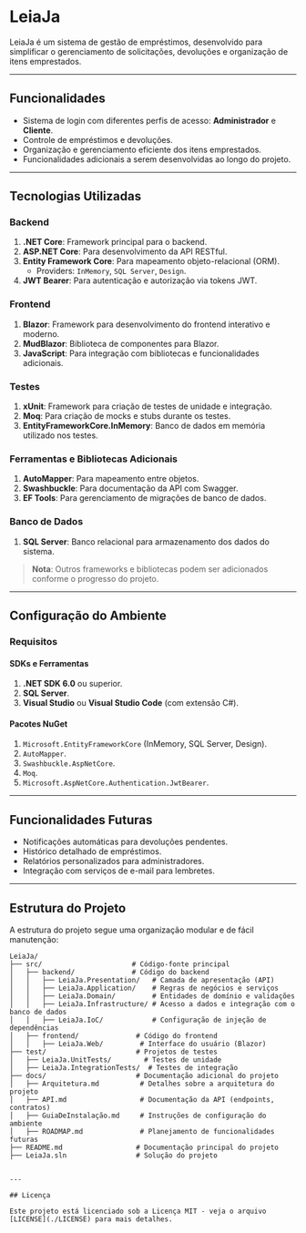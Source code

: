 # LeiaJa

LeiaJa é um sistema de gestão de empréstimos, desenvolvido para simplificar o gerenciamento de solicitações, devoluções e organização de itens emprestados.

---

## Funcionalidades

- Sistema de login com diferentes perfis de acesso: **Administrador** e **Cliente**.
- Controle de empréstimos e devoluções.
- Organização e gerenciamento eficiente dos itens emprestados.
- Funcionalidades adicionais a serem desenvolvidas ao longo do projeto.

---

## Tecnologias Utilizadas

### Backend
1. **.NET Core**: Framework principal para o backend.
2. **ASP.NET Core**: Para desenvolvimento da API RESTful.
3. **Entity Framework Core**: Para mapeamento objeto-relacional (ORM).
   - Providers: `InMemory`, `SQL Server`, `Design`.
4. **JWT Bearer**: Para autenticação e autorização via tokens JWT.

### Frontend
1. **Blazor**: Framework para desenvolvimento do frontend interativo e moderno.
2. **MudBlazor**: Biblioteca de componentes para Blazor.
3. **JavaScript**: Para integração com bibliotecas e funcionalidades adicionais.

### Testes
1. **xUnit**: Framework para criação de testes de unidade e integração.
2. **Moq**: Para criação de mocks e stubs durante os testes.
3. **EntityFrameworkCore.InMemory**: Banco de dados em memória utilizado nos testes.

### Ferramentas e Bibliotecas Adicionais
1. **AutoMapper**: Para mapeamento entre objetos.
2. **Swashbuckle**: Para documentação da API com Swagger.
3. **EF Tools**: Para gerenciamento de migrações de banco de dados.

### Banco de Dados
1. **SQL Server**: Banco relacional para armazenamento dos dados do sistema.

> **Nota**: Outros frameworks e bibliotecas podem ser adicionados conforme o progresso do projeto.

---

## Configuração do Ambiente

### Requisitos

#### SDKs e Ferramentas
1. **.NET SDK 6.0** ou superior.
2. **SQL Server**.
3. **Visual Studio** ou **Visual Studio Code** (com extensão C#).

#### Pacotes NuGet
1. `Microsoft.EntityFrameworkCore` (InMemory, SQL Server, Design).
2. `AutoMapper`.
3. `Swashbuckle.AspNetCore`.
4. `Moq`.
5. `Microsoft.AspNetCore.Authentication.JwtBearer`.

---

## Funcionalidades Futuras

- Notificações automáticas para devoluções pendentes.
- Histórico detalhado de empréstimos.
- Relatórios personalizados para administradores.
- Integração com serviços de e-mail para lembretes.

---

## Estrutura do Projeto

A estrutura do projeto segue uma organização modular e de fácil manutenção:

```plaintext
LeiaJa/
├── src/                      # Código-fonte principal
│   ├── backend/              # Código do backend
│   │   ├── LeiaJa.Presentation/   # Camada de apresentação (API)
│   │   ├── LeiaJa.Application/    # Regras de negócios e serviços
│   │   ├── LeiaJa.Domain/         # Entidades de domínio e validações
│   │   ├── LeiaJa.Infrastructure/ # Acesso a dados e integração com o banco de dados
│   │   ├── LeiaJa.IoC/            # Configuração de injeção de dependências
│   ├── frontend/              # Código do frontend
│   │   ├── LeiaJa.Web/         # Interface do usuário (Blazor)
├── test/                      # Projetos de testes
│   ├── LeiaJa.UnitTests/        # Testes de unidade
│   ├── LeiaJa.IntegrationTests/  # Testes de integração
├── docs/                      # Documentação adicional do projeto
│   ├── Arquitetura.md          # Detalhes sobre a arquitetura do projeto
│   ├── API.md                  # Documentação da API (endpoints, contratos)
│   ├── GuiaDeInstalação.md     # Instruções de configuração do ambiente
│   ├── ROADMAP.md              # Planejamento de funcionalidades futuras
├── README.md                  # Documentação principal do projeto
├── LeiaJa.sln                 # Solução do projeto


---

## Licença

Este projeto está licenciado sob a Licença MIT - veja o arquivo [LICENSE](./LICENSE) para mais detalhes.
